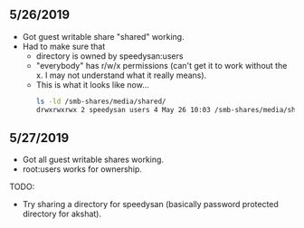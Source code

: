 ## 5/26/2019
- Got guest writable share "shared" working.
- Had to make sure that
  - directory is owned by speedysan:users
  - "everybody" has r/w/x permissions (can't get it to work without the x. I may not understand what it really means).
  - This is what it looks like now…
    ```bash
    ls -ld /smb-shares/media/shared/
    drwxrwxrwx 2 speedysan users 4 May 26 10:03 /smb-shares/media/shared/
    ```

## 5/27/2019
- Got all guest writable shares working.
- root:users works for ownership.

TODO:
- Try sharing a directory for speedysan (basically password protected directory for akshat).
